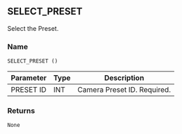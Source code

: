 ## SELECT\_PRESET

Select the Preset.


### Name

`SELECT_PRESET ()`


| Parameter | Type | Description                 |
| --------- | ---- | --------------------------- |
| PRESET ID | INT  | Camera Preset ID. Required. |


### Returns

`None`

